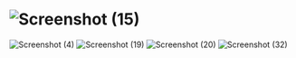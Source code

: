 # ![Screenshot (15)](https://user-images.githubusercontent.com/89903725/180606723-8f4b60f7-6a55-432b-bc24-269e5a404d84.png)
![Screenshot (4)](https://user-images.githubusercontent.com/89903725/180606733-d007fdbd-c577-4c37-a9af-878f4d3754e1.png)
![Screenshot (19)](https://user-images.githubusercontent.com/89903725/180606742-13538e24-5fa7-4831-b385-09833b7d5821.png)
![Screenshot (20)](https://user-images.githubusercontent.com/89903725/180606752-ae43461e-29ee-483e-b2f6-a3f6d15e331c.png)
![Screenshot (32)](https://user-images.githubusercontent.com/89903725/180606759-154de881-264e-4e08-bd15-8030a136243e.png)
